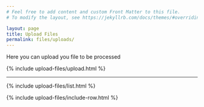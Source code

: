 ```yaml
---
# Feel free to add content and custom Front Matter to this file.
# To modify the layout, see https://jekyllrb.com/docs/themes/#overriding-theme-defaults

layout: page
title: Upload Files
permalink: files/uploads/
---
```


Here you can upload you file to be processed

{% include upload-files/upload.html %}

---

{% include upload-files/list.html %}

<script type="text-html" id="tpl-file-details">
    {% include upload-files/row-template.html %}
</script>

{% include upload-files/include-row.html %}